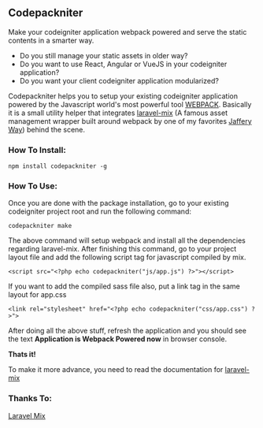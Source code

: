 ## Codepackniter

Make your codeigniter application webpack powered and serve the static contents in a smarter way.

- Do you still manage your static assets in older way?
- Do you want to use React, Angular or VueJS in your codeigniter application?
- Do you want your client codeigniter application modularized?

Codepackniter helps you to setup your existing codeigniter application powered by the Javascript world's most powerful tool [WEBPACK](https://webpack.js.org/ "WEBPACK"). Basically it is a small utility helper that integrates [laravel-mix](https://github.com/JeffreyWay/laravel-mix "laravel-mix") (A famous asset management wrapper built around webpack by one of my favorites [Jaffery Way](https://twitter.com/jeffrey_way "Jaffery Way")) behind the scene.

### How To Install:

`npm install codepackniter -g`

### How To Use:
Once you are done with the package installation, go to your existing codeigniter project root and run the following command:

`codepackniter make`

The above command will setup webpack and install all the dependencies regarding laravel-mix. After finishing this command, go to your project layout file and add the following script tag for javascript compiled by mix.

`<script src="<?php echo codepackniter("js/app.js") ?>"></script>`

If you want to add the compiled sass file also, put a link tag in the same layout for app.css

`<link rel="stylesheet" href="<?php echo codepackniter("css/app.css") ?>">`

After doing all the above stuff, refresh the application and you should see the text **Application is Webpack Powered now** in browser console.

**Thats it!**

To make it more advance, you need to read the documentation for [laravel-mix](https://github.com/JeffreyWay/laravel-mix/tree/master/docs "laravel-mix")

### Thanks To:
[Laravel Mix](https://github.com/JeffreyWay/laravel-mix "Laravel Mix")